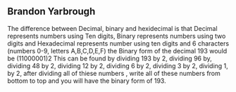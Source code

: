 ## Brandon Yarbrough 
The difference between Decimal, binary and hexidecimal is that Decimal represents numbers using Ten digits, Binary represents numbers using two digits and Hexadecimal represents number using ten digits and 6 characters (numbers 0-9, letters A,B,C,D,E,F)
the Binary form of the decimal 193 would be (11000001)2 This can be found by dividing 193 by 2, dividing 96 by, dividing 48 by 2, dividing 12 by 2, dividing 6 by 2, dividing 3 by 2, dividing 1, by 2, after dividing all of thiese numbers , write all of these numbers from bottom to top and you will have the binary form of 193.
